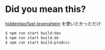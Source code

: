 # Did you mean this?

[hiddentao/fast\-levenshtein](https://github.com/hiddentao/fast-levenshtein) を使いたかっただけ

```sh
$ npm run start build:dev
$ npm run start build:de
$ npm run start build:prodccc
```
